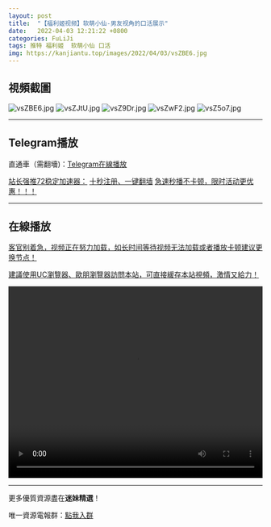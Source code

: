 ```yaml
---
layout: post
title:  "【福利姬视频】软萌小仙-男友视角的口活展示"
date:   2022-04-03 12:21:22 +0800
categories: FuLiJi
tags: 推特 福利姬  软萌小仙 口活
img: https://kanjiantu.top/images/2022/04/03/vsZBE6.jpg
---
```



## 視頻截圖

![vsZBE6.jpg](https://kanjiantu.top/images/2022/04/03/vsZBE6.jpg)
![vsZJtU.jpg](https://kanjiantu.top/images/2022/04/03/vsZJtU.jpg)
![vsZ9Dr.jpg](https://kanjiantu.top/images/2022/04/03/vsZ9Dr.jpg)
![vsZwF2.jpg](https://kanjiantu.top/images/2022/04/03/vsZwF2.jpg)
![vsZ5o7.jpg](https://kanjiantu.top/images/2022/04/03/vsZ5o7.jpg)

* * *
## Telegram播放

直通車（需翻墻)：[Telegram在線播放](https://t.me/mimeijingxuan/420)

<u>站长强推72稳定加速器：</u> [十秒注册、一键翻墙](https://www.mimei.blog/skip/vpn.html)
<u>急速秒播不卡顿，限时活动更优惠！！！</u>
* * *
## 在線播放
<u>客官别着急，视频正在努力加载，如长时间等待视频无法加载或者播放卡顿建议更换节点！</u>

<u>建議使用UC瀏覽器、歐朋瀏覽器訪問本站，可直接緩存本站視頻，激情又給力！</u>
<center><video src="https://cdn.publer.io/uploads/videos/62499490db279736bfa81b6d/706955ab891a763286053843274a846f.mp4" width="100%" height="380px" controls="controls"></video></center>


* * *
更多優質資源盡在**迷妹精選**！

唯一資源電報群：[點我入群](https://t.me/mimeijingxuan)


